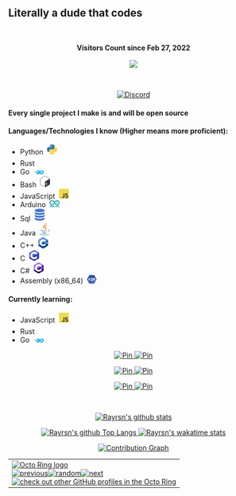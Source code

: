 ## Literally a dude that codes

<div align="center">
<br><p align="centre"><b>Visitors Count since Feb 27, 2022</b></p>  
<a href="#"><p align="center"><img align="center" src="https://profile-counter.glitch.me/{Rayrsn}/count.svg" /></p> </a>
<br></div>

<p align="center">
    <a href="https://dsc.gg/rayr">
    <img alt="Discord" src="https://discord.c99.nl/widget/theme-4/616702462526488616.png" />
  </a>
</p>

#### Every single project I make is and will be open source

#### Languages/Technologies I know (Higher means more proficient):
* Python&nbsp; <img src=https://github.com/Rayrsn/Rayrsn/raw/main/img/python.png width=20>
* Rust&nbsp; <img src=https://github.com/Rayrsn/Rayrsn/raw/main/img/rust.png width=20>
* Go&nbsp; <img src=https://github.com/Rayrsn/Rayrsn/raw/main/img/go.png width=20>
* Bash&nbsp; <img src=https://github.com/Rayrsn/Rayrsn/raw/main/img/bash.png width=20>
* JavaScript&nbsp; <img src=https://github.com/Rayrsn/Rayrsn/raw/main/img/js.png width=20>
* Arduino&nbsp; <img src=https://github.com/Rayrsn/Rayrsn/raw/main/img/arduino.png width=20>
* Sql&nbsp; <img src=https://github.com/Rayrsn/Rayrsn/raw/main/img/sql.png width=20>
* Java&nbsp; <img src=https://github.com/Rayrsn/Rayrsn/raw/main/img/java.png width=20>
* C++&nbsp; <img src=https://github.com/Rayrsn/Rayrsn/raw/main/img/c-plus-plus.png width=20>
* C&nbsp; <img src=https://github.com/Rayrsn/Rayrsn/raw/main/img/c.png width=20>
* C#&nbsp; <img src=https://github.com/Rayrsn/Rayrsn/raw/main/img/c-sharp.png width=20>
* Assembly (x86_64)&nbsp; <img src=https://github.com/Rayrsn/Rayrsn/raw/main/img/assembly.png width=20>

#### Currently learning:
* JavaScript&nbsp; <img src=https://github.com/Rayrsn/Rayrsn/raw/main/img/js.png width=20>
* Rust&nbsp; <img src=https://github.com/Rayrsn/Rayrsn/raw/main/img/rust.png width=20>
* Go&nbsp; <img src=https://github.com/Rayrsn/Rayrsn/raw/main/img/go.png width=20>

<p align="center">
    <a href="https://github.com/Rayrsn/Discord-Custom-RPC">
    <img alt="Pin" src="https://github-readme-stats-git-masterrstaa-rickstaa.vercel.app/api/pin/?username=Rayrsn&repo=Discord-Custom-RPC&show_owner=true&theme=tokyonight" />
  </a>
    <a href="https://github.com/Rayrsn/Spotify-Ad-Killer">
    <img alt="Pin" src="https://github-readme-stats-git-masterrstaa-rickstaa.vercel.app/api/pin/?username=Rayrsn&repo=Spotify-Ad-Killer&show_owner=true&theme=tokyonight" />
  </a>
</p>

<p align="center">
  <a href="https://github.com/Rayrsn/Minecraft-Auto-Mod-Downloader">
    <img alt="Pin" src="https://github-readme-stats-git-masterrstaa-rickstaa.vercel.app/api/pin/?username=Rayrsn&repo=Minecraft-Auto-Mod-Downloader&show_owner=true&theme=tokyonight" />
  </a>
    <a href="https://github.com/Rayrsn/Curseforge-Modpack-Downloader">
    <img alt="Pin" src="https://github-readme-stats-git-masterrstaa-rickstaa.vercel.app/api/pin/?username=Rayrsn&repo=Curseforge-Modpack-Downloader&show_owner=true&theme=tokyonight" />
  </a>
</p>

<p align="center">
    <a href="https://github.com/Rayrsn/Discord-RPC-cli">
    <img alt="Pin" src="https://github-readme-stats-git-masterrstaa-rickstaa.vercel.app/api/pin/?username=Rayrsn&repo=Discord-RPC-cli&show_owner=true&theme=tokyonight" />
  </a>
<a href="https://github.com/Rayrsn/Weather-Cli">
    <img alt="Pin" src="https://github-readme-stats-git-masterrstaa-rickstaa.vercel.app/api/pin/?username=Rayrsn&repo=Weather-Cli&show_owner=true&theme=tokyonight" />
  </a>
</p>
  
<br>

<p align="center">
  <a href="https://github.com/Rayrsn?tab=repositories">
    <img alt="Rayrsn's github stats" src="https://github-readme-stats-git-masterrstaa-rickstaa.vercel.app/api?username=Rayrsn&theme=tokyonight&layout=compact&count_private=true" />
  </a>
</p>

<p align="center">
  <a href="https://github.com/Rayrsn?tab=repositories">
    <img alt="Rayrsn's github Top Langs" src="https://github-readme-stats-git-masterrstaa-rickstaa.vercel.app/api/top-langs/?username=Rayrsn&langs_count=10&exclude_repo=dotfiles,BetterDiscord-Files,Weather-Gui,rimworld-mod-updater&theme=tokyonight&layout=compact" />
  </a>
     <a href="https://wakatime.com/@Rayr">
    <img alt="Rayrsn's wakatime stats" src="https://github-readme-stats-git-masterrstaa-rickstaa.vercel.app/api/wakatime?username=Rayr&theme=tokyonight" />
  </a>
</p>

<p align="center">
  <a href="https://skyline.github.com/Rayrsn">
    <img alt="Contribution Graph" src="https://github-readme-activity-graph.vercel.app/graph?username=Rayrsn&bg_color=1a1b27&color=38bdae&line=70a5fd&point=bf91f3&area=true&hide_border=true"/>
  </a>
</p>

 <table align="center"><tbody><tr><td><a href="https://octo-ring.com/"><img src="https://octo-ring.com/static/img/widget/top.png" width="99%" alt="Octo Ring logo" align="top"></a><br><a href="https://octo-ring.com/p/Rayrsn/prev"><img src="https://octo-ring.com/static/img/widget/prev.png" width="33%" alt="previous" align="top" title="previous profile"></a><a href="https://octo-ring.com/p/Rayrsn/random"><img src="https://octo-ring.com/static/img/widget/random.png" width="33%" alt="random" align="top" title="random profile"></a><a href="https://octo-ring.com/p/Rayrsn/next"><img src="https://octo-ring.com/static/img/widget/next.png" width="33%" alt="next" align="top" title="next profile"></a><br><a href="https://octo-ring.com/"><img src="https://octo-ring.com/static/img/widget/bottom.png" width="99%" alt="check out other GitHub profiles in the Octo Ring" align="top"></a></td></tr></tbody></table> 
